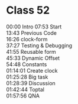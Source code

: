 # Class 52

00:00 Intro
07:53 Start  
13:43 Previous Code  
16:26 clock-form  
37:27 Testing & Debugging  
41:55 Reusable form  
45:33 Dynamic Offset  
54:48 Constants  
01:14:01 Create clock  
01:25:28 Big task  
01:28:39 Discussion  
01:42:44 Toptal  
01:57:56 QNA
